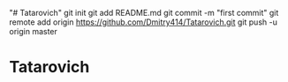 "# Tatarovich" 
git init
git add README.md
git commit -m "first commit"
git remote add origin https://github.com/Dmitry414/Tatarovich.git
git push -u origin master
# Tatarovich
